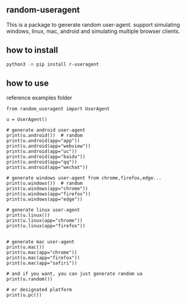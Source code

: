 ##  random-useragent

This is a package to generate random user-agent. support simulating windows, linux, mac, android and simulating multiple browser clients.

## how to install

```bash
python3 -m pip install r-useragent
```

##  how to use

reference examples folder

```
from random_useragent import UserAgent

u = UserAgent()

# generate android user-agent
print(u.android())  # random
print(u.android(app="app"))
print(u.android(app="webview"))
print(u.android(app="uc"))
print(u.android(app="baidu"))
print(u.android(app="qq"))
print(u.android(app="wechat"))

# generate windows user-agent from chrome,firefox,edge...
print(u.windows())  # random
print(u.windows(app="chrome"))
print(u.windows(app="firefox"))
print(u.windows(app="edge"))

# generate linux user-agent
print(u.linux())
print(u.linux(app="chrome"))
print(u.linux(app="firefox"))


# generate mac user-agent
print(u.mac())
print(u.mac(app="chrome"))
print(u.mac(app="firefox"))
print(u.mac(app="safiri"))

# and if you want, you can just generate random ua
print(u.random())

# or designated platform
print(u.pc())
```
